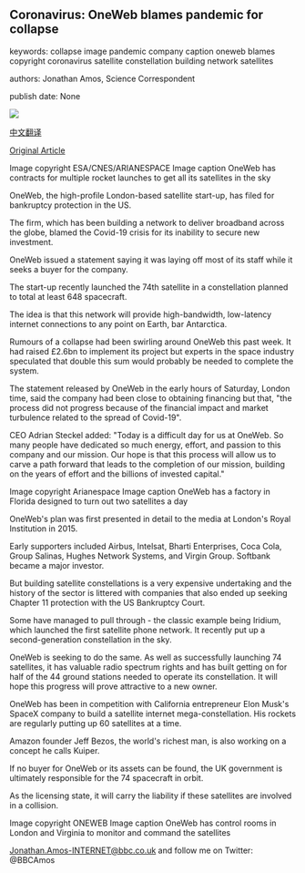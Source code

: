 ## Coronavirus: OneWeb blames pandemic for collapse

keywords: collapse image pandemic company caption oneweb blames copyright coronavirus satellite constellation building network satellites

authors: Jonathan Amos, Science Correspondent

publish date: None

![](https://ichef.bbci.co.uk/news/1024/branded_news/237B/production/_105838090_bfd5c8eb-3043-48f9-b886-af173830e2c4.jpg)

[中文翻译](Coronavirus%3A%20OneWeb%20blames%20pandemic%20for%20collapse_zh.md)

[Original Article](https://www.bbc.com/news/science-environment-52070949)

Image copyright ESA/CNES/ARIANESPACE Image caption OneWeb has contracts for multiple rocket launches to get all its satellites in the sky

OneWeb, the high-profile London-based satellite start-up, has filed for bankruptcy protection in the US.

The firm, which has been building a network to deliver broadband across the globe, blamed the Covid-19 crisis for its inability to secure new investment.

OneWeb issued a statement saying it was laying off most of its staff while it seeks a buyer for the company.

The start-up recently launched the 74th satellite in a constellation planned to total at least 648 spacecraft.

The idea is that this network will provide high-bandwidth, low-latency internet connections to any point on Earth, bar Antarctica.

Rumours of a collapse had been swirling around OneWeb this past week. It had raised £2.6bn to implement its project but experts in the space industry speculated that double this sum would probably be needed to complete the system.

The statement released by OneWeb in the early hours of Saturday, London time, said the company had been close to obtaining financing but that, "the process did not progress because of the financial impact and market turbulence related to the spread of Covid-19".

CEO Adrian Steckel added: "Today is a difficult day for us at OneWeb. So many people have dedicated so much energy, effort, and passion to this company and our mission. Our hope is that this process will allow us to carve a path forward that leads to the completion of our mission, building on the years of effort and the billions of invested capital."

Image copyright Arianespace Image caption OneWeb has a factory in Florida designed to turn out two satellites a day

OneWeb's plan was first presented in detail to the media at London's Royal Institution in 2015.

Early supporters included Airbus, Intelsat, Bharti Enterprises, Coca Cola, Group Salinas, Hughes Network Systems, and Virgin Group. Softbank became a major investor.

But building satellite constellations is a very expensive undertaking and the history of the sector is littered with companies that also ended up seeking Chapter 11 protection with the US Bankruptcy Court.

Some have managed to pull through - the classic example being Iridium, which launched the first satellite phone network. It recently put up a second-generation constellation in the sky.

OneWeb is seeking to do the same. As well as successfully launching 74 satellites, it has valuable radio spectrum rights and has built getting on for half of the 44 ground stations needed to operate its constellation. It will hope this progress will prove attractive to a new owner.

OneWeb has been in competition with California entrepreneur Elon Musk's SpaceX company to build a satellite internet mega-constellation. His rockets are regularly putting up 60 satellites at a time.

Amazon founder Jeff Bezos, the world's richest man, is also working on a concept he calls Kuiper.

If no buyer for OneWeb or its assets can be found, the UK government is ultimately responsible for the 74 spacecraft in orbit.

As the licensing state, it will carry the liability if these satellites are involved in a collision.

Image copyright ONEWEB Image caption OneWeb has control rooms in London and Virginia to monitor and command the satellites

Jonathan.Amos-INTERNET@bbc.co.uk and follow me on Twitter: @BBCAmos